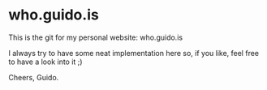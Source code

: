 # who.guido.is
This is the git for my personal website: who.guido.is

I always try to have some neat implementation here so, if you like, feel free to have a look into it ;)

Cheers,
Guido.
